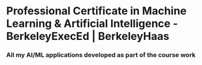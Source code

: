 # Professional Certificate in Machine Learning & Artificial Intelligence - BerkeleyExecEd | BerkeleyHaas
### All my AI/ML applications developed as part of the course work
